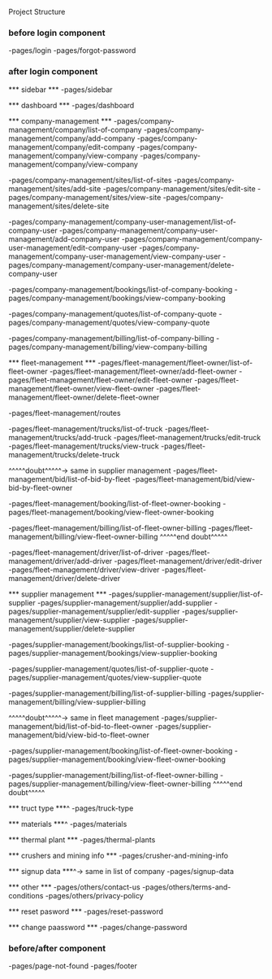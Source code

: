 Project Structure
### before login component
-pages/login 
-pages/forgot-password

### after login component
*** sidebar ***
-pages/sidebar

*** dashboard ***
-pages/dashboard

*** company-management ***
-pages/company-management/company/list-of-company
-pages/company-management/company/add-company
-pages/company-management/company/edit-company
-pages/company-management/company/view-company
-pages/company-management/company/view-company

-pages/company-management/sites/list-of-sites
-pages/company-management/sites/add-site
-pages/company-management/sites/edit-site
-pages/company-management/sites/view-site
-pages/company-management/sites/delete-site

-pages/company-management/company-user-management/list-of-company-user
-pages/company-management/company-user-management/add-company-user
-pages/company-management/company-user-management/edit-company-user
-pages/company-management/company-user-management/view-company-user
-pages/company-management/company-user-management/delete-company-user

-pages/company-management/bookings/list-of-company-booking
-pages/company-management/bookings/view-company-booking

-pages/company-management/quotes/list-of-company-quote
-pages/company-management/quotes/view-company-quote

-pages/company-management/billing/list-of-company-billing
-pages/company-management/billing/view-company-billing

*** fleet-management ***
-pages/fleet-management/fleet-owner/list-of-fleet-owner
-pages/fleet-management/fleet-owner/add-fleet-owner
-pages/fleet-management/fleet-owner/edit-fleet-owner
-pages/fleet-management/fleet-owner/view-fleet-owner
-pages/fleet-management/fleet-owner/delete-fleet-owner

-pages/fleet-management/routes

-pages/fleet-management/trucks/list-of-truck
-pages/fleet-management/trucks/add-truck
-pages/fleet-management/trucks/edit-truck
-pages/fleet-management/trucks/view-truck
-pages/fleet-management/trucks/delete-truck

^^^^^doubt^^^^^-> same in supplier management
-pages/fleet-management/bid/list-of-bid-by-fleet
-pages/fleet-management/bid/view-bid-by-fleet-owner

-pages/fleet-management/booking/list-of-fleet-owner-booking
-pages/fleet-management/booking/view-fleet-owner-booking

-pages/fleet-management/billing/list-of-fleet-owner-billing
-pages/fleet-management/billing/view-fleet-owner-billing
^^^^^end doubt^^^^^

-pages/fleet-management/driver/list-of-driver
-pages/fleet-management/driver/add-driver
-pages/fleet-management/driver/edit-driver
-pages/fleet-management/driver/view-driver
-pages/fleet-management/driver/delete-driver

*** supplier management ***
-pages/supplier-management/supplier/list-of-supplier
-pages/supplier-management/supplier/add-supplier
-pages/supplier-management/supplier/edit-supplier
-pages/supplier-management/supplier/view-supplier
-pages/supplier-management/supplier/delete-supplier

-pages/supplier-management/bookings/list-of-supplier-booking
-pages/supplier-management/bookings/view-supplier-booking

-pages/supplier-management/quotes/list-of-supplier-quote
-pages/supplier-management/quotes/view-supplier-quote

-pages/supplier-management/billing/list-of-supplier-billing
-pages/supplier-management/billing/view-supplier-billing

^^^^^doubt^^^^^-> same in fleet management
-pages/supplier-management/bid/list-of-bid-to-fleet-owner
-pages/supplier-management/bid/view-bid-to-fleet-owner

-pages/supplier-management/booking/list-of-fleet-owner-booking
-pages/supplier-management/booking/view-fleet-owner-booking

-pages/supplier-management/billing/list-of-fleet-owner-billing
-pages/supplier-management/billing/view-fleet-owner-billing
^^^^^end doubt^^^^^

*** truct type ***^
-pages/truck-type

*** materials ***^
-pages/materials

*** thermal plant ***
-pages/thermal-plants

*** crushers and mining info ***
-pages/crusher-and-mining-info

*** signup data ***^-> same in list of company
-pages/signup-data

*** other ***
-pages/others/contact-us
-pages/others/terms-and-conditions
-pages/others/privacy-policy

*** reset pasword ***
-pages/reset-password

*** change paassword ***
-pages/change-password

### before/after component
-pages/page-not-found
-pages/footer

